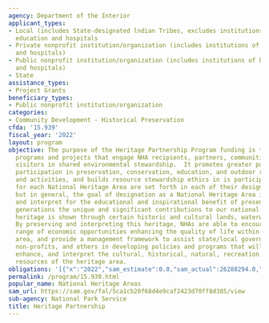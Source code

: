 ```yaml
---
agency: Department of the Interior
applicant_types:
- Local (includes State-designated lndian Tribes, excludes institutions of higher
  education and hospitals
- Private nonprofit institution/organization (includes institutions of higher education
  and hospitals)
- Public nonprofit institution/organization (includes institutions of higher education
  and hospitals)
- State
assistance_types:
- Project Grants
beneficiary_types:
- Public nonprofit institution/organization
categories:
- Community Development - Historical Preservation
cfda: '15.939'
fiscal_year: '2022'
layout: program
objective: The purpose of the Heritage Partnership Program funding is to carry out
  programs and projects that engage NHA recipients, partners, communities, and/or
  visitors in shared environmental stewardship.  It promotes greater public and private
  participation in preservation, conservation, education, and outdoor recreation programs
  and activities, and builds resource stewardship ethics in is participants.  Goals
  for each National Heritage Area are set forth in each of their designation legislation,
  but in general, the goal of designation as a National Heritage Area is to preserve
  and interpret for the educational and inspirational benefit of present and future
  generations the unique and significant contributions to our national heritage.  This
  heritage is shown through certain historic and cultural lands, waterways, and structures.
  By preserving and interpreting this heritage, NHAs are able to encourage a broad
  range of economic opportunities enhancing the quality of life within the designated
  area, and provide a management framework to assist state/local government entities,
  non-profits, and others in developing policies and programs that will preserve,
  enhance, and interpret the cultural, historical, natural, recreation, and scenic
  resources of the heritage area.
obligations: '[{"x":"2022","sam_estimate":0.0,"sam_actual":26288294.0,"usa_spending_actual":26288294.21},{"x":"2023","sam_estimate":28167000.0,"sam_actual":0.0,"usa_spending_actual":10864269.89},{"x":"2024","sam_estimate":28167000.0,"sam_actual":0.0,"usa_spending_actual":0.0}]'
permalink: /program/15.939.html
popular_name: National Heritage Areas
sam_url: https://sam.gov/fal/5ca1cb20f68d4e9caf2423d70ff8d385/view
sub-agency: National Park Service
title: Heritage Partnership
---
```

